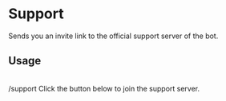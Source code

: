 # Support

Sends you an invite link to the official support server of the bot.

## Usage

<br />
<DiscordMessages>
	<DiscordMessage profile="user">
		/support
	</DiscordMessage>
	<DiscordMessage profile="bot">
		Click the button below to join the support server.
	</DiscordMessage>
</DiscordMessages>

